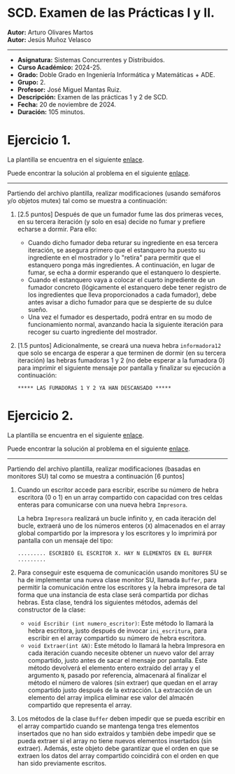# SCD. Examen de las Prácticas I y II.

**Autor:** Arturo Olivares Martos<br>
**Autor:** Jesús Muñoz Velasco
***

- **Asignatura:** Sistemas Concurrentes y Distribuidos.
- **Curso Académico:** 2024-25.
- **Grado:** Doble Grado en Ingeniería Informática y Matemáticas + ADE.
- **Grupo:** 2.
- **Profesor:** José Miguel Mantas Ruiz.
- **Descripción:** Examen de las prácticas 1 y 2 de SCD.
- **Fecha:** 20 de noviembre de 2024.
- **Duración:** 105 minutos.


# Ejercicio 1.

La plantilla se encuentra en el siguiente [enlace](https://github.com/LosDelDGIIM/LosDelDGIIM.github.io/blob/main/subjects/SCD/Prácticas/Práctica2/Exámenes/Examen3Ej1_Plantilla.cpp).
  
Puede encontrar la solución al problema en el siguiente [enlace](https://github.com/LosDelDGIIM/LosDelDGIIM.github.io/blob/main/subjects/SCD/Prácticas/Práctica2/Exámenes/Examen3Ej1.cpp).
***

Partiendo del archivo plantilla, realizar modificaciones (usando semáforos y/o objetos mutex) tal como se muestra a continuación:

1. [2.5 puntos] Después de que un fumador fume las dos primeras veces, en su tercera iteración (y solo en esa) decide no fumar y prefiere echarse a dormir. Para ello:
   - Cuando dicho fumador deba returar su ingrediente en esa tercera iteración, se asegura primero que el estanquero ha puesto su ingrediente en el mostrador y lo "retira" para permitir que el estanquero ponga más ingredientes. A continuación, en lugar de fumar, se echa a dormir esperando que el estanquero lo despierte.
   - Cuando el estanquero vaya a colocar el cuarto ingrediente de un fumador concreto (lógicamente el estanquero debe tener registro de los ingredientes que lleva proporcionados a cada fumador), debe antes avisar a dicho fumador para que se despierte de su dulce sueño.
   - Una vez el fumador es despertado, podrá entrar en su modo de funcionamiento normal, avanzando hacia la siguiente iteración para recoger su cuarto ingrediente del mostrador.


2. [1.5 puntos] Adicionalmente, se creará una nueva hebra `informadora12` que solo se encarga de esperar a que terminen de dormir (en su tercera iteración) las hebras fumadoras 1 y 2 (no debe esperar a la fumadora 0) para imprimir el siguiente mensaje por pantalla y finalizar su ejecución a continuación:

    ```
    ***** LAS FUMADORAS 1 Y 2 YA HAN DESCANSADO *****
    ```


# Ejercicio 2.

La plantilla se encuentra en el siguiente [enlace](https://github.com/LosDelDGIIM/LosDelDGIIM.github.io/blob/main/subjects/SCD/Prácticas/Práctica2/Exámenes/Examen3Ej2_Plantilla.cpp).
  
Puede encontrar la solución al problema en el siguiente [enlace](https://github.com/LosDelDGIIM/LosDelDGIIM.github.io/blob/main/subjects/SCD/Prácticas/Práctica2/Exámenes/Examen3Ej2.cpp).
***

Partiendo del archivo plantilla, realizar modificaciones (basadas en monitores SU) tal como se muestra a continuación [6 puntos]


1. Cuando un escritor accede para escribir, escribe su número de hebra escritora (0 o 1) en un array compartido con capacidad con tres celdas enteras para comunicarse con una nueva hebra `Impresora`.

    La hebra `Impresora` realizará un bucle infinito y, en cada iteración del bucle, extraerá uno de los números enteros (`X`) almacenados en el array global compartido por la impresora y los escritores y lo imprimirá por pantalla con un mensaje del tipo:
    ```
    ......... ESCRIBIÓ EL ESCRITOR X. HAY N ELEMENTOS EN EL BUFFER .........
    ```

2. Para conseguir este esquema de comunicación usando monitores SU se ha de implementar una nueva clase monitor SU, llamada `Buffer`, para permitir la comunicación entre los escritores y la hebra impresora de tal forma que una instancia de esta clase será compartida por dichas hebras. Esta clase, tendrá los siguientes métodos, además del constructor de la clase:
   - `void Escribir (int numero_escritor)`: Este método lo llamará la hebra escritora, justo después de invocar `ini_escritura`, para escribir en el array compartido su número de hebra escritora.
   - `void Extraer(int &N)`: Este método lo llamará la hebra Impresora en cada iteración cuando necesite obtener un nuevo valor del array compartido, justo antes de sacar el mensaje por pantalla. Este método devolverá el elemento entero extraído del array y el argumento `N`, pasado por referencia, almacenará al finalizar el método el número de valores (sin extraer) que quedan en el array compartido justo después de la extracción. La extracción de un elemento del array implica eliminar ese valor del almacén compartido que representa el array.

3. Los métodos de la clase `Buffer` deben impedir que se pueda escribir en el array compartido cuando se mantenga tenga tres elementos insertados que no han sido extraídos y también debe impedir que se pueda extraer si el array no tiene nuevos elementos insertados (sin extraer). Además, este objeto debe garantizar que el orden en que se extraen los datos del array compartido coincidirá con el orden en que han sido previamente escritos.